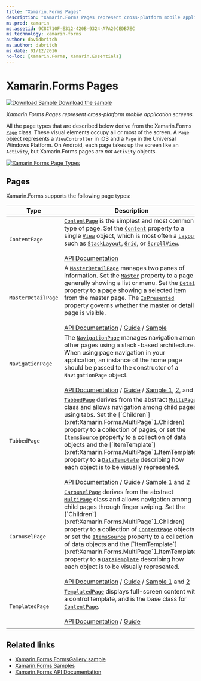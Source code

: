 ```yaml
---
title: "Xamarin.Forms Pages"
description: "Xamarin.Forms Pages represent cross-platform mobile application screens. This article lists the pages that are included in Xamarin.Forms."
ms.prod: xamarin
ms.assetid: 9C8C710F-E312-420B-9324-A7A20CEDB7EC
ms.technology: xamarin-forms
author: davidbritch
ms.author: dabritch
ms.date: 01/12/2016
no-loc: [Xamarin.Forms, Xamarin.Essentials]
---
```


# Xamarin.Forms Pages

[![Download Sample](~/media/shared/download.png) Download the sample](https://docs.microsoft.com/samples/xamarin/xamarin-forms-samples/formsgallery/)

_Xamarin.Forms Pages represent cross-platform mobile application screens._

All the page types that are described below derive from the Xamarin.Forms [`Page`](xref:Xamarin.Forms.Page) class. These visual elements occupy all or most of the screen. A `Page` object represents a `ViewController` in iOS and a `Page` in the Universal Windows Platform. On Android, each page takes up the screen like an `Activity`, but Xamarin.Forms pages are *not* `Activity` objects.

[![Xamarin.Forms Page Types](pages-images/pages-sml.png)](pages-images/pages.png#lightbox "Xamarin.Forms Page Types")

## Pages

Xamarin.Forms supports the following page types:

| Type | Description | Appearance |
| --- | --- | --- |
| `ContentPage` | [`ContentPage`](xref:Xamarin.Forms.ContentPage) is the simplest and most common type of page. Set the [`Content`](xref:Xamarin.Forms.ContentPage.Content) property to a single [`View`](views.md) object, which is most often a [`Layout`](layouts.md) such as [`StackLayout`](xref:Xamarin.Forms.StackLayout), [`Grid`](xref:Xamarin.Forms.Grid), or [`ScrollView`](xref:Xamarin.Forms.ScrollView).<br /><br />[API Documentation](xref:Xamarin.Forms.ContentPage) | [![ContentPage Example](pages-images/ContentPage.png "ContentPage Example")](pages-images/ContentPage-Large.png#lightbox "ContentPage Example")<br />[C# code for this page](https://github.com/xamarin/xamarin-forms-samples/blob/master/FormsGallery/FormsGallery/FormsGallery/CodeExamples/ContentPageDemoPage.cs) / [XAML page](https://github.com/xamarin/xamarin-forms-samples/blob/master/FormsGallery/FormsGallery/FormsGallery/XamlExamples/ContentPageDemoPage.xaml) |
| `MasterDetailPage` | A [`MasterDetailPage`](xref:Xamarin.Forms.MasterDetailPage) manages two panes of information. Set the [`Master`](xref:Xamarin.Forms.MasterDetailPage.Master) property to a page generally showing a list or menu. Set the [`Detail`](xref:Xamarin.Forms.MasterDetailPage.Detail) property to a page showing a selected item from the master page. The [`IsPresented`](xref:Xamarin.Forms.MasterDetailPage.IsPresented) property governs whether the master or detail page is visible.<br /><br />[API Documentation](xref:Xamarin.Forms.MasterDetailPage) / [Guide](~/xamarin-forms/app-fundamentals/navigation/master-detail-page.md) / [Sample](/samples/xamarin/xamarin-forms-samples/navigation-masterdetailpage) | [![MasterDetailPage Example](pages-images/MasterDetailPage.png "MasterDetailPage Example")](pages-images/MasterDetailPage-Large.png#lightbox "MasterDetailPage Example")<br />[C# code for this page](https://github.com/xamarin/xamarin-forms-samples/blob/master/FormsGallery/FormsGallery/FormsGallery/CodeExamples/MasterDetailPageDemoPage.cs) / [XAML page](https://github.com/xamarin/xamarin-forms-samples/blob/master/FormsGallery/FormsGallery/FormsGallery/XamlExamples/MasterDetailPageDemoPage.xaml) with [code-behind](https://github.com/xamarin/xamarin-forms-samples/blob/master/FormsGallery/FormsGallery/FormsGallery/XamlExamples/MasterDetailPageDemoPage.xaml.cs) |
| `NavigationPage` | The [`NavigationPage`](xref:Xamarin.Forms.NavigationPage) manages navigation among other pages using a stack-based architecture. When using page navigation in your application, an instance of the home page should be passed to the constructor of a `NavigationPage` object.<br /><br />[API Documentation](xref:Xamarin.Forms.NavigationPage) / [Guide](~/xamarin-forms/app-fundamentals/navigation/hierarchical.md) / [Sample 1](/samples/xamarin/xamarin-forms-samples/navigation-hierarchical), [2](/samples/xamarin/xamarin-forms-samples/navigation-passingdata), and [3](/samples/xamarin/xamarin-forms-samples/navigation-loginflow)  | [![NavigationPage Example](pages-images/NavigationPage.png "NavigationPage Example")](pages-images/NavigationPage-Large.png#lightbox "NavigationPage Example")<br />[C# code for this page](https://github.com/xamarin/xamarin-forms-samples/blob/master/FormsGallery/FormsGallery/FormsGallery/CodeExamples/NavigationPageDemoPage.cs) / [XAML Page](https://github.com/xamarin/xamarin-forms-samples/blob/master/FormsGallery/FormsGallery/FormsGallery/XamlExamples/NavigationPageDemoPage.xaml) with [code=behind](https://github.com/xamarin/xamarin-forms-samples/blob/master/FormsGallery/FormsGallery/FormsGallery/XamlExamples/NavigationPageDemoPage.xaml.cs) |
| `TabbedPage` | [`TabbedPage`](xref:Xamarin.Forms.TabbedPage) derives from the abstract [`MultiPage`](xref:Xamarin.Forms.MultiPage`1) class and allows navigation among child pages using tabs. Set the [`Children`](xref:Xamarin.Forms.MultiPage`1.Children) property to a collection of pages, or set the [`ItemsSource`](xref:Xamarin.Forms.MultiPage`1.ItemsSource) property to a collection of data objects and the [`ItemTemplate`](xref:Xamarin.Forms.MultiPage`1.ItemTemplate) property to a [`DataTemplate`](xref:Xamarin.Forms.DataTemplate) describing how each object is to be visually represented.<br /><br />[API Documentation](xref:Xamarin.Forms.TabbedPage) / [Guide](~/xamarin-forms/app-fundamentals/navigation/tabbed-page.md) / [Sample 1](/samples/xamarin/xamarin-forms-samples/navigation-tabbedpage) and [2](/samples/xamarin/xamarin-forms-samples/navigation-tabbedpagewithnavigationpage) | [![TabbedPage Example](pages-images/TabbedPage.png "TabbedPage Example")](pages-images/TabbedPage-Large.png#lightbox "TabbedPage Example")<br />[C# code for this page](https://github.com/xamarin/xamarin-forms-samples/blob/master/FormsGallery/FormsGallery/FormsGallery/CodeExamples/TabbedPageDemoPage.cs) / [XAML page](https://github.com/xamarin/xamarin-forms-samples/blob/master/FormsGallery/FormsGallery/FormsGallery/XamlExamples/TabbedPageDemoPage.xaml) |
| `CarouselPage` | [`CarouselPage`](xref:Xamarin.Forms.CarouselPage) derives from the abstract [`MultiPage`](xref:Xamarin.Forms.MultiPage`1) class and allows navigation among child pages through finger swiping. Set the [`Children`](xref:Xamarin.Forms.MultiPage`1.Children) property to a collection of [`ContentPage`](xref:Xamarin.Forms.ContentPage) objects, or set the [`ItemsSource`](xref:Xamarin.Forms.MultiPage`1.ItemsSource) property to a collection of data objects and the [`ItemTemplate`](xref:Xamarin.Forms.MultiPage`1.ItemTemplate) property to a [`DataTemplate`](xref:Xamarin.Forms.DataTemplate) describing how each object is to be visually represented.<br /><br />[API Documentation](xref:Xamarin.Forms.CarouselPage) / [Guide](~/xamarin-forms/app-fundamentals/navigation/carousel-page.md) / [Sample 1](/samples/xamarin/xamarin-forms-samples/navigation-carouselpage) and [2](/samples/xamarin/xamarin-forms-samples/navigation-carouselpagetemplate) | [![CarouselPage Example](pages-images/CarouselPage.png "CarouselPage Example")](pages-images/CarouselPage-Large.png#lightbox "CarouselPage Example")<br />[C# code for this page](https://github.com/xamarin/xamarin-forms-samples/blob/master/FormsGallery/FormsGallery/FormsGallery/CodeExamples/CarouselPageDemoPage.cs) / [XAML page](https://github.com/xamarin/xamarin-forms-samples/blob/master/FormsGallery/FormsGallery/FormsGallery/XamlExamples/CarouselPageDemoPage.xaml) |
| `TemplatedPage` | [`TemplatedPage`](xref:Xamarin.Forms.TemplatedPage) displays full-screen content with a control template, and is the base class for [`ContentPage`](xref:Xamarin.Forms.ContentPage).<br /><br />[API Documentation](xref:Xamarin.Forms.TemplatedPage) / [Guide](~/xamarin-forms/app-fundamentals/templates/control-template.md) | [![TemplatedPage Example](pages-images/TemplatedPage.png "TemplatedPage Example")](pages-images/TemplatedPage.png "TemplatedPage Example") |
|     |     |     |

## Related links

- [Xamarin.Forms FormsGallery sample](/samples/xamarin/xamarin-forms-samples/formsgallery)
- [Xamarin.Forms Samples](/samples/browse/?products=xamarin&term=Xamarin.Forms)
- [Xamarin.Forms API Documentation](/dotnet/api/xamarin.forms?view=xamarin-forms)